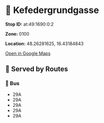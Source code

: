 # 🚉 Kefedergrundgasse


**Stop ID:** at:49:1690:0:2

**Zone:** 0100

**Location:** 48.26281625, 16.43184843

[Open in Google Maps](https://www.google.com/maps?q=48.26281625,16.43184843)

## 🚆 Served by Routes

### 🚌 Bus
- 29A
- 29A
- 29A
- 29A
- 29A